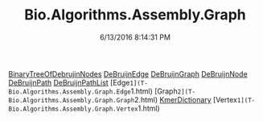 ﻿---
title: Bio.Algorithms.Assembly.Graph
date: 6/13/2016 8:14:31 PM
---

[BinaryTreeOfDebrujinNodes](T-Bio.Algorithms.Assembly.Graph.BinaryTreeOfDebrujinNodes.html)
[DeBruijnEdge](T-Bio.Algorithms.Assembly.Graph.DeBruijnEdge.html)
[DeBruijnGraph](T-Bio.Algorithms.Assembly.Graph.DeBruijnGraph.html)
[DeBruijnNode](T-Bio.Algorithms.Assembly.Graph.DeBruijnNode.html)
[DeBruijnPath](T-Bio.Algorithms.Assembly.Graph.DeBruijnPath.html)
[DeBruijnPathList](T-Bio.Algorithms.Assembly.Graph.DeBruijnPathList.html)
[Edge`1](T-Bio.Algorithms.Assembly.Graph.Edge`1.html)
[Graph`2](T-Bio.Algorithms.Assembly.Graph.Graph`2.html)
[KmerDictionary](T-Bio.Algorithms.Assembly.Graph.KmerDictionary.html)
[Vertex`1](T-Bio.Algorithms.Assembly.Graph.Vertex`1.html)
